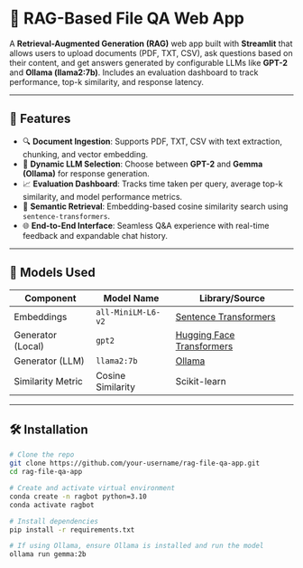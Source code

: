 # 🤖 RAG-Based File QA Web App

A **Retrieval-Augmented Generation (RAG)** web app built with **Streamlit** that allows users to upload documents (PDF, TXT, CSV), ask questions based on their content, and get answers generated by configurable LLMs like **GPT-2** and **Ollama (llama2:7b)**. Includes an evaluation dashboard to track performance, top-k similarity, and response latency.

---

## 🚀 Features

- 🔍 **Document Ingestion**: Supports PDF, TXT, CSV with text extraction, chunking, and vector embedding.
- 🤖 **Dynamic LLM Selection**: Choose between **GPT-2** and **Gemma (Ollama)** for response generation.
- 📈 **Evaluation Dashboard**: Tracks time taken per query, average top-k similarity, and model performance metrics.
- 🧠 **Semantic Retrieval**: Embedding-based cosine similarity search using `sentence-transformers`.
- 🌐 **End-to-End Interface**: Seamless Q&A experience with real-time feedback and expandable chat history.

---

## 🧠 Models Used

| Component          | Model Name           | Library/Source                    |
|--------------------|----------------------|-----------------------------------|
| Embeddings         | `all-MiniLM-L6-v2`   | [Sentence Transformers](https://www.sbert.net) |
| Generator (Local)  | `gpt2`               | [Hugging Face Transformers](https://huggingface.co/transformers) |
| Generator (LLM)    | `llama2:7b`           | [Ollama](https://ollama.com/)     |
| Similarity Metric  | Cosine Similarity    | Scikit-learn                      |

---

## 🛠️ Installation

```bash
# Clone the repo
git clone https://github.com/your-username/rag-file-qa-app.git
cd rag-file-qa-app

# Create and activate virtual environment
conda create -n ragbot python=3.10
conda activate ragbot

# Install dependencies
pip install -r requirements.txt

# If using Ollama, ensure Ollama is installed and run the model
ollama run gemma:2b
